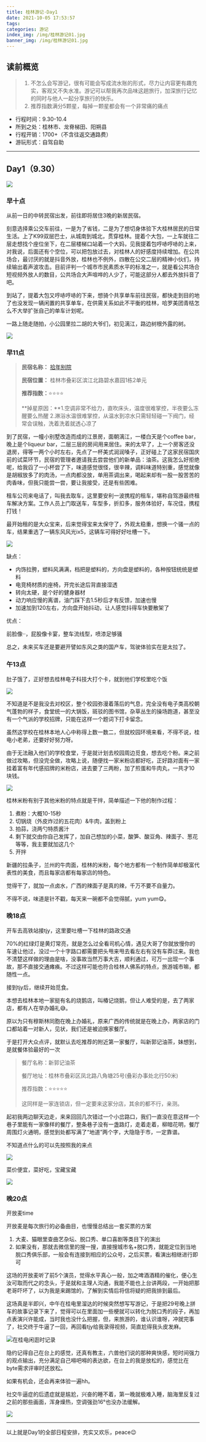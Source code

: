 ```yaml
---
title: 桂林游记·Day1
date: 2021-10-05 17:53:57
tags:
categories: 游记
index_img: /img/桂林游记01.jpg
banner_img: /img/桂林游记01.jpg
---
```


## 读前概览

> 1. 不怎么会写游记，很有可能会写成流水账的形式，尽力让内容更有趣充实，客观又不失水准。游记可以帮我再次品味这趟旅行，加深旅行记忆的同时与他人一起分享旅行的快乐。
> 2. 推荐指数满分5颗星，每掉一颗星都会有一个非常痛的痛点

- 行程时间：9.30-10.4
- 所到之处：桂林市、龙脊梯田、阳朔县
- 行程开销：1700+（不含往返交通路费）
- 游玩形式：自驾自助

------

## Day1（9.30）

![](桂林游记/57620b8c7384441d508f9ee6a2e4e0c.png)

### 早十点

  从前一日的中转民宿出发，前往即将居住3晚的新居民宿。

  刻意选择乘公交车前往，一是为了省钱，二是为了想切身体验下大桂林居民的日常生活。上了K99双层巴士，从城南到城北，贯穿桂林。提着个大包，一上车就往二层走想找个座位坐下，在二层楼梯口站着一个大妈，见我提着包哼哧哼哧的上来，对我说，后面还有个空位，可以把包放过去，对桂林人的好感度持续增加。在公共场合，最讨厌的就是抖音外放，桂林也不例外，四散在公交二层的精神小伙们，持续输出着声波攻击。目前评判一个城市市民素质水平的标准之一，就是看公共场合短视频外放人的数目，公共场合大声喧哗的人少了，可能这部分人都去外放抖音了吧。

  到站了，提着大包又哼哧哼哧的下来，想骑个共享单车前往民宿，都快走到目的地了也没发现一辆闲置的共享单车，在供需关系如此不平衡的桂林，哈罗美团青桔怎么不大举扩张自己的单车计划呢。

  一路上随走随拍，小公园里拉二胡的大爷们，初见漓江，路边树根外露的树。

![](桂林游记/e200dab206ef091672ea86d717dda45(1).jpg)

### 早11点

> **民宿名称：** [拾年别院](https://hotels.ctrip.com/hotels/5831153.html#ctm_ref=www_hp_bs_lst)
>
> **民宿位置：** 桂林市叠彩区滨江北路碧水嘉园1栋2单元
>
> **推荐指数：**⭐⭐⭐⭐
>
> **掉星原因：**1.空调非常不给力，直吹床头，温度很难掌控，半夜要么冻醒要么热醒   2.淋浴水温很难掌控，从温水到凉水只需轻轻碰一下阀门，经常会误触，洗着洗着就透心凉了

  到了民宿，一幢小别墅改造而成的江景房，面朝漓江，一楼白天是个coffee bar，晚上是个liqueur bar，二层三层的房间用来居住。来的太早了，上一个房客还没退房，得等一两个小时左右，先点了一杯美式润润嗓子，正好碰上了这家民宿国庆前的试菜环节，民宿的管理者邀请我去尝尝他们的新单品：油茶。这我怎么好拒绝呢，给我舀了一小杯尝了下，味道感觉很怪，很辛辣，调料味道特别重，感觉就像是胡椒放多了的肉汤，一点肉都没放，单用茶调出来，喝起来却有一股一股苦苦的肉香味，但我只能尝一尝，要让我接受，还是有些困难。

  租车公司来电话了，叫我去取车，这里要安利一波携程的租车，堪称自驾游最终租车解决方案。工作人员上门取送车，车型多，折扣多，服务体验好，车况佳，携程打钱！

  最开始租的是大众宝来，后来觉得宝来太保守了，外观太稳重，想换一个骚一点的车，结果重选了一辆东风风光ix5，这辆车可得好好吐槽一下。

![](桂林游记/10694d6444d2998cebf8a83cc7bd2ba(1).jpg)

缺点：

- 内饰拉胯，塑料风满满，档把是塑料的，方向盘是塑料的，各种按钮统统是塑料
- 电竞椅材质的座椅，开完长途后背直接湿透
- 转向太硬，是个好的健身器材
- 动力响应慢的离谱，油门踩下去1.5秒后才有反馈，加速也慢
- 加速加到120左右，方向盘开始抖动，让人感觉抖得车快要散架了

优点：

前脸像··，屁股像卡宴，整车流线型，喷漆足够骚

总之，未来买车还是要避开譬如东风之类的国产车，驾驶体验实在是太拉了。



### 午13点 

肚子饿了，正好想去桂林电子科技大打个卡，就到他们学校里吃个饭

![](桂林游记/ec729f3805a3daa78ac9c2aba15735e(1).jpg)

不知道是不是我没去对校区，整个校园弥漫着落后的气息，完全没有电子类高校朝气蓬勃的样子，食堂统一的大锅饭，斑驳的图书馆，杂草丛生的操场跑道，甚至没有一个气派的学校招牌，只能在这样一个题词下打卡留念。

虽然这学校在桂林本地人心中称得上数一数二，但就校园环境来看，不得不说，桂电小老弟，还要好好努力呀。

由于无法融入他们的学校食堂，于是就计划去校园周边觅食，想去吃个粉。来之前做过攻略，但没完全做，攻略上说，随便找一家米粉店都好吃，正好路对面有一家挂着富有年代感招牌的米粉店，进去要了三两粉，加了煎蛋和牛肉丸，一共才10块钱。

![](桂林游记/1ad0391416cc737cd485de90ba1aea3(1).jpg)

桂林米粉有别于其他米粉的特点就是干拌，简单描述一下他的制作过程：

1. 煮粉：大概10-15秒
2. 切锅烧（外皮炸过的五花肉）&牛肉，盖到粉上
3. 拍蒜，浇两勺特质酱汁
4. 剩下就交由你自己发挥了，加自己想加的小菜，酸笋、酸豆角、辣面子、葱花等等，我主要就加这几个
5. 开拌

新疆的拉条子，兰州的牛肉面，桂林的米粉，每个地方都有一个制作简单却极富代表性的美食，而且每家店都有每家店的特色。

觉得干了，就加一点卤水，广西的辣面子是真的辣，千万不要不自量力。

不得不说，味道是针不戳，每天来一碗都不会觉得腻，yum yum😋。

### 晚18点

开车去高铁站接tjy，这里要吐槽一下桂林的路政交通

70%的红绿灯是黄灯常亮，就是怎么过全看司机心情，遇见大哥了你就放慢你的车速让他过，没过一个十字路口都需要把头甩来甩去看左右有没有车莽过来。我也不清楚这样做的理由是啥，没事故当然万事大吉，顺利通过，可万一出现一个事故，那不直接交通瘫痪。不过这样可能也符合桂林人佛系的特点，旅游城市嘛，都随性一点。

接到tjy后，继续开始觅食。

本想去桂林本地一家挺有名的烧鹅店，叫椿记烧鹅，但让人难受的是，去了两家店，都有人在举办婚礼😅。

原以为只有穆斯林同胞在晚上办婚礼，原来广西的传统就是在晚上办，两家店的门口都站着一对新人，见状，我们还是被迫换家餐厅。

于是打开大众点评，就默认去吃推荐的附近第一家餐厅，叫新郭记油茶，妹想到，是就餐体验最好的一次

> 餐厅名称：新郭记油茶
>
> 餐厅地址：桂林市叠彩区凤北路八角塘25号(叠彩办事处北行50米)
>
> 推荐指数：⭐⭐⭐⭐⭐
>
> 这同样是一家连锁店，但一定要来这家分店，其余的都不行，亲测。

起初我两边聊天边走，来来回回几次错过一个小岔路口，我们一直没在意这样一个巷子里能有一家像样的餐厅，整条巷子没有一盏路灯，走着走着，柳暗花明，餐厅周围灯火通明，感觉到处都写满了“地道”两个字，大隐隐于市，一定靠谱。

不知道点什么的可以先按照我的来点

![](桂林游记/b8edbfc6fc08738007d6674e1f6efdd(1).jpg)

菜价便宜，菜好吃，宝藏宝藏

![](桂林游记/e6d7b6ab23df49d298309315d25977a(1)-16334468390771.jpg)

### 晚20点

开放麦time

开放麦是每次旅行的必备曲目，也慢慢总结出一套买票的方案

1. 大麦、猫眼里查曲艺杂坛、脱口秀、单口喜剧等类目下的演出
2. 如果没有，那就去微信里的搜一搜，直接搜城市名+脱口秀，就能定位到当地脱口秀俱乐部，一般会有连接到相应的公众号，之后买票，看演出相继进行即可

这场的开放麦听了前5个演员，觉得水平真心一般，加之啤酒酒精的催化，便心生汝可取而代之的念头，于是就和主理人沟通，我能不能也上台讲两段，一开始把那老哥吓坏了，以为我是来踢馆的，了解到实情后将信将疑的把我排到最后。

这场真是半即兴，中午在桂电里溜达的时候突然想写写游记，于是把29号晚上拼车的故事记录下来了，觉得可以在里面加一些梗就可以转化为脱口秀的段子，再加点表演兴许能成，当时我也没什么把握，但，来旅游的，谁认识谁呀，冲就完事了，社交终于牛逼了一回，再回看tjy给我录得视频，简直尬得我头皮发麻。

![在桂电闲逛时记录](桂林游记/b8eef054cf35577a88fed4a913adece.jpg)

隐约记得自己在台上的感觉，还真有教主，六兽他们说的那种爽快感，短时间强力的观点输出，充分满足自己嘚吧嘚的表达欲，在台上的我是放松的，感觉比在byte需求评审时还放松。

如果有机会，还会再来体验一遍hh。

社交牛逼症的后遗症就是尴尬，兴奋的睡不着，第一晚就极难入睡，脑海里反复过之前的那些画面，浑身燥热，空调强劲16°也没办法缓解。

![](桂林游记/a92c371d27a5001f863d08a0cc5714c(1).jpg)

---

以上就是Day1的全部日程安排，充实又欢乐，peace😉

